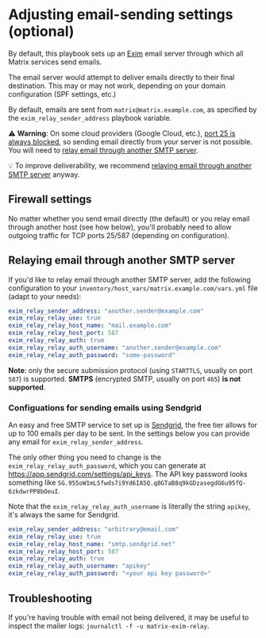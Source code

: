 # Adjusting email-sending settings (optional)

By default, this playbook sets up an [Exim](https://www.exim.org/) email server through which all Matrix services send emails.

The email server would attempt to deliver emails directly to their final destination. This may or may not work, depending on your domain configuration (SPF settings, etc.)

By default, emails are sent from `matrix@matrix.example.com`, as specified by the `exim_relay_sender_address` playbook variable.

⚠️ **Warning**: On some cloud providers (Google Cloud, etc.), [port 25 is always blocked](https://cloud.google.com/compute/docs/tutorials/sending-mail/), so sending email directly from your server is not possible. You will need to [relay email through another SMTP server](#relaying-email-through-another-smtp-server).

💡 To improve deliverability, we recommend [relaying email through another SMTP server](#relaying-email-through-another-smtp-server) anyway.

## Firewall settings

No matter whether you send email directly (the default) or you relay email through another host (see how below), you'll probably need to allow outgoing traffic for TCP ports 25/587 (depending on configuration).

## Relaying email through another SMTP server

If you'd like to relay email through another SMTP server, add the following configuration to your `inventory/host_vars/matrix.example.com/vars.yml` file (adapt to your needs):

```yaml
exim_relay_sender_address: "another.sender@example.com"
exim_relay_relay_use: true
exim_relay_relay_host_name: "mail.example.com"
exim_relay_relay_host_port: 587
exim_relay_relay_auth: true
exim_relay_relay_auth_username: "another.sender@example.com"
exim_relay_relay_auth_password: "some-password"
```

**Note**: only the secure submission protocol (using `STARTTLS`, usually on port `587`) is supported. **SMTPS** (encrypted SMTP, usually on port `465`) **is not supported**.

### Configuations for sending emails using Sendgrid
An easy and free SMTP service to set up is [Sendgrid](https://sendgrid.com/), the free tier allows for up to 100 emails per day to be sent. In the settings below you can provide any email for `exim_relay_sender_address`.

The only other thing you need to change is the `exim_relay_relay_auth_password`, which you can generate at https://app.sendgrid.com/settings/api_keys. The API key password looks something like `SG.955oW1mLSfwds7i9Yd6IA5Q.q8GTaB8q9kGDzasegdG6u95fQ-6zkdwrPP8bOeuI`.

Note that the `exim_relay_relay_auth_username` is literally the string `apikey`, it's always the same for Sendgrid.

```yaml
exim_relay_sender_address: "arbitrary@email.com"
exim_relay_relay_use: true
exim_relay_relay_host_name: "smtp.sendgrid.net"
exim_relay_relay_host_port: 587
exim_relay_relay_auth: true
exim_relay_relay_auth_username: "apikey"
exim_relay_relay_auth_password: "<your api key password>"
```

## Troubleshooting

If you're having trouble with email not being delivered, it may be useful to inspect the mailer logs: `journalctl -f -u matrix-exim-relay`.
